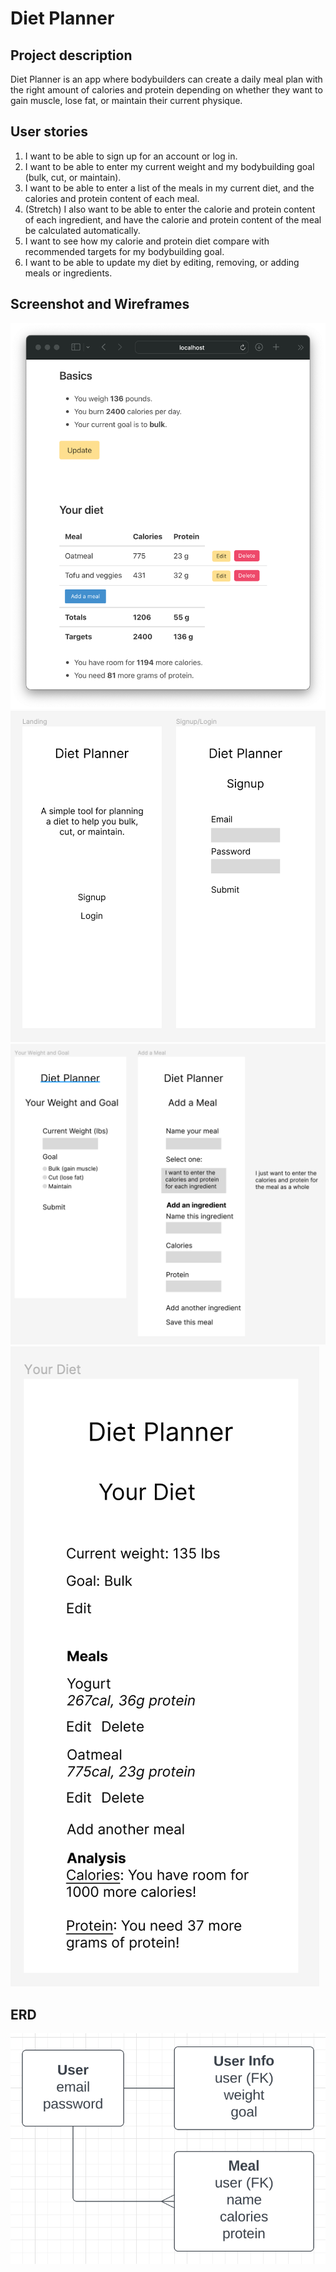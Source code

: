 # Diet Planner

## Project description
Diet Planner is an app where bodybuilders can create a daily meal plan with the right amount of calories and protein depending on whether they want to gain muscle, lose fat, or maintain their current physique.

## User stories
1. I want to be able to sign up for an account or log in.
2. I want to be able to enter my current weight and my bodybuilding goal (bulk, cut, or maintain).
3. I want to be able to enter a list of the meals in my current diet, and the calories and protein content of each meal.
4. (Stretch) I also want to be able to enter the calorie and protein content of each ingredient, and have the calorie and protein content of the meal be calculated automatically.
5. I want to see how my calorie and protein diet compare with recommended targets for my bodybuilding goal.
6. I want to be able to update my diet by editing, removing, or adding meals or ingredients.

## Screenshot and Wireframes
![image](./images/screenshot.png)
![image](./images/wireframe1.png)
![image](./images/wireframe2.png)
![image](./images/wireframe3.png)

## ERD
![image](./images/ERD.png)